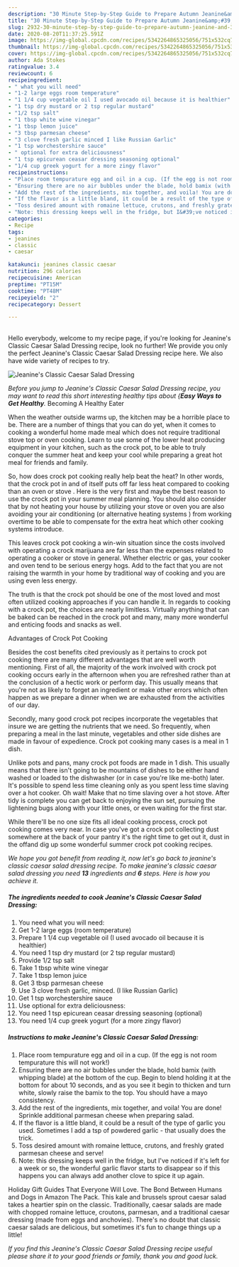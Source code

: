 ```yaml
---
description: "30 Minute Step-by-Step Guide to Prepare Autumn Jeanine&amp;#39;s Classic Caesar Salad Dressing"
title: "30 Minute Step-by-Step Guide to Prepare Autumn Jeanine&amp;#39;s Classic Caesar Salad Dressing"
slug: 2932-30-minute-step-by-step-guide-to-prepare-autumn-jeanine-and-39-s-classic-caesar-salad-dressing
date: 2020-08-20T11:37:25.591Z
image: https://img-global.cpcdn.com/recipes/5342264865325056/751x532cq70/jeanines-classic-caesar-salad-dressing-recipe-main-photo.jpg
thumbnail: https://img-global.cpcdn.com/recipes/5342264865325056/751x532cq70/jeanines-classic-caesar-salad-dressing-recipe-main-photo.jpg
cover: https://img-global.cpcdn.com/recipes/5342264865325056/751x532cq70/jeanines-classic-caesar-salad-dressing-recipe-main-photo.jpg
author: Ada Stokes
ratingvalue: 3.4
reviewcount: 6
recipeingredient:
- " what you will need"
- "1-2 large eggs room temperature"
- "1 1/4 cup vegetable oil I used avocado oil because it is healthier"
- "1 tsp dry mustard or 2 tsp regular mustard"
- "1/2 tsp salt"
- "1 tbsp white wine vinegar"
- "1 tbsp lemon juice"
- "3 tbsp parmesan cheese"
- "3 clove fresh garlic minced I like Russian Garlic"
- "1 tsp worchestershire sauce"
- " optional for extra deliciousness"
- "1 tsp epicurean ceasar dressing seasoning optional"
- "1/4 cup greek yogurt for a more zingy flavor"
recipeinstructions:
- "Place room tempurature egg and oil in a cup. (If the egg is not room tempurature this will not work!)"
- "Ensuring there are no air bubbles under the blade, hold bamix (with whipping blade) at the bottom of the cup. Begin to blend holding it at the bottom for about 10 seconds, and as you see it begin to thicken and turn white, slowly raise the bamix to the top. You should have a mayo consistency."
- "Add the rest of the ingredients, mix together, and voila! You are done! Sprinkle additional parmesan cheese when preparing salad."
- "If the flavor is a little bland, it could be a result of the type of garlic you used. Sometimes I add a tsp of powdered garlic - that usually does the trick."
- "Toss desired amount with romaine lettuce, crutons, and freshly grated parmesan cheese and serve!"
- "Note: this dressing keeps well in the fridge, but I&#39;ve noticed if it&#39;s left for a week or so, the wonderful garlic flavor starts to disappear so if this happens you can always add another clove to spice it up again."
categories:
- Recipe
tags:
- jeanines
- classic
- caesar

katakunci: jeanines classic caesar 
nutrition: 296 calories
recipecuisine: American
preptime: "PT15M"
cooktime: "PT48M"
recipeyield: "2"
recipecategory: Dessert

---
```

<br>
Hello everybody, welcome to my recipe page, if you're looking for Jeanine&#39;s Classic Caesar Salad Dressing recipe, look no further! We provide you only the perfect Jeanine&#39;s Classic Caesar Salad Dressing recipe here. We also have wide variety of recipes to try.
<br>


![Jeanine&#39;s Classic Caesar Salad Dressing](https://img-global.cpcdn.com/recipes/5342264865325056/751x532cq70/jeanines-classic-caesar-salad-dressing-recipe-main-photo.jpg)

<i>Before you jump to Jeanine&#39;s Classic Caesar Salad Dressing recipe, you may want to read this short interesting healthy tips about {<strong>Easy Ways to Get Healthy</strong>.</i>
Becoming A Healthy Eater


When the weather outside warms up, the kitchen may be a horrible place to be. There are a number of things that you can do yet, when it comes to cooking a wonderful home made meal which does not require traditional stove top or oven cooking. Learn to use some of the lower heat producing equipment in your kitchen, such as the crock pot, to be able to truly conquer the summer heat and keep your cool while preparing a great hot meal for friends and family.

So, how does crock pot cooking really help beat the heat? In other words, that the crock pot in and of itself puts off far less heat compared to cooking than an oven or stove . Here is the very first and maybe the best reason to use the crock pot in your summer meal planning. You should also consider that by not heating your house by utilizing your stove or oven you are also avoiding your air conditioning (or alternative heating systems ) from working overtime to be able to compensate for the extra heat which other cooking systems introduce.

This leaves crock pot cooking a win-win situation since the costs involved with operating a crock marijuana are far less than the expenses related to operating a cooker or stove in general. Whether electric or gas, your cooker and oven tend to be serious energy hogs. Add to the fact that you are not raising the warmth in your home by traditional way of cooking and you are using even less energy.

 The truth is that the crock pot should be one of the most loved and most often utilized cooking approaches if you can handle it. In regards to cooking with a crock pot, the choices are nearly limitless.  Virtually anything that can be baked can be reached in the crock pot and many, many more wonderful and enticing foods and snacks as well.

Advantages of Crock Pot Cooking

Besides the cost benefits cited previously as it pertains to crock pot cooking there are many different advantages that are well worth mentioning. First of all, the majority of the work involved with crock pot cooking occurs early in the afternoon when you are refreshed rather than at the conclusion of a hectic work or perform day. This usually means that you're not as likely to forget an ingredient or make other errors which often happen as we prepare a dinner when we are exhausted from the activities of our day.

Secondly, many good crock pot recipes incorporate the vegetables that insure we are getting the nutrients that we need. So frequently, when preparing a meal in the last minute, vegetables and other side dishes are made in favour of expedience. Crock pot cooking many cases is a meal in 1 dish.

 Unlike pots and pans, many crock pot foods are made in 1 dish. This usually means that there isn't going to be mountains of dishes to be either hand washed or loaded to the dishwasher (or in case you're like me-both) later. It's possible to spend less time cleaning only as you spent less time slaving over a hot cooker. Oh wait! Make that no time slaving over a hot stove. After tidy is complete you can get back to enjoying the sun set, pursuing the lightening bugs along with your little ones, or even waiting for the first star.

While there'll be no one size fits all ideal cooking process, crock pot cooking comes very near. In case you've got a crock pot collecting dust somewhere at the back of your pantry it's the right time to get out it, dust in the offand dig up some wonderful summer crock pot cooking recipes.


<i>We hope you got benefit from reading it, now let's go back to jeanine&#39;s classic caesar salad dressing recipe. To make jeanine&#39;s classic caesar salad dressing you need <strong>13</strong> ingredients and <strong>6</strong> steps. Here is how you achieve it.
</i>

##### The ingredients needed to cook Jeanine&#39;s Classic Caesar Salad Dressing:

1. You need  what you will need:
1. Get 1-2 large eggs (room temperature)
1. Prepare 1 1/4 cup vegetable oil (I used avocado oil because it is healthier)
1. You need 1 tsp dry mustard (or 2 tsp regular mustard)
1. Provide 1/2 tsp salt
1. Take 1 tbsp white wine vinegar
1. Take 1 tbsp lemon juice
1. Get 3 tbsp parmesan cheese
1. Use 3 clove fresh garlic, minced. (I like Russian Garlic)
1. Get 1 tsp worchestershire sauce
1. Use  optional for extra deliciousness:
1. You need 1 tsp epicurean ceasar dressing seasoning (optional)
1. You need 1/4 cup greek yogurt (for a more zingy flavor)


##### Instructions to make Jeanine&#39;s Classic Caesar Salad Dressing:

1. Place room tempurature egg and oil in a cup. (If the egg is not room tempurature this will not work!)
1. Ensuring there are no air bubbles under the blade, hold bamix (with whipping blade) at the bottom of the cup. Begin to blend holding it at the bottom for about 10 seconds, and as you see it begin to thicken and turn white, slowly raise the bamix to the top. You should have a mayo consistency.
1. Add the rest of the ingredients, mix together, and voila! You are done! Sprinkle additional parmesan cheese when preparing salad.
1. If the flavor is a little bland, it could be a result of the type of garlic you used. Sometimes I add a tsp of powdered garlic - that usually does the trick.
1. Toss desired amount with romaine lettuce, crutons, and freshly grated parmesan cheese and serve!
1. Note: this dressing keeps well in the fridge, but I&#39;ve noticed if it&#39;s left for a week or so, the wonderful garlic flavor starts to disappear so if this happens you can always add another clove to spice it up again.


Holiday Gift Guides That Everyone Will Love. The Bond Between Humans and Dogs in Amazon The Pack. This kale and brussels sprout caesar salad takes a heartier spin on the classic. Traditionally, caesar salads are made with chopped romaine lettuce, croutons, parmesan, and a traditional caesar dressing (made from eggs and anchovies). There&#39;s no doubt that classic caesar salads are delicious, but sometimes it&#39;s fun to change things up a little! 

<i>If you find this Jeanine&#39;s Classic Caesar Salad Dressing recipe useful please share it to your good friends or family, thank you and good luck.</i>
